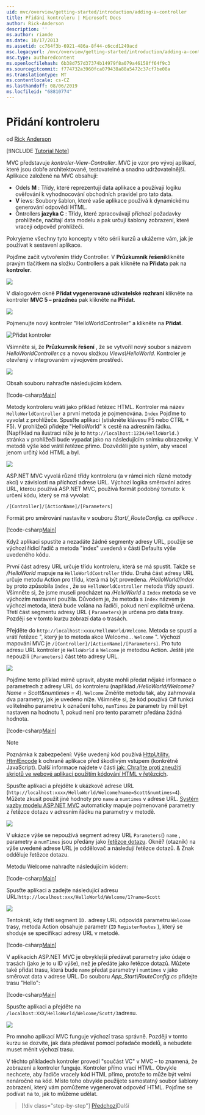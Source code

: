 ```yaml
---
uid: mvc/overview/getting-started/introduction/adding-a-controller
title: Přidání kontroleru | Microsoft Docs
author: Rick-Anderson
description: ''
ms.author: riande
ms.date: 10/17/2013
ms.assetid: cc764f3b-6921-486a-8f44-c6ccd1249acd
msc.legacyurl: /mvc/overview/getting-started/introduction/adding-a-controller
msc.type: authoredcontent
ms.openlocfilehash: 6b38d757d37374b14979f8a079a46158ff64f9c3
ms.sourcegitcommit: f774732a3960fca079438a88a5472c37cf7be08a
ms.translationtype: MT
ms.contentlocale: cs-CZ
ms.lasthandoff: 08/06/2019
ms.locfileid: "68810774"
---
```

# <a name="adding-a-controller"></a>Přidání kontroleru

od [Rick Anderson]((https://twitter.com/RickAndMSFT))

[!INCLUDE [Tutorial Note](sample/code-location.md)]

MVC představuje *kontroler-View-Controller*. MVC je vzor pro vývoj aplikací, které jsou dobře architektované, testovatelné a snadno udržovatelnější. Aplikace založené na MVC obsahují:

- Odels **M** : Třídy, které reprezentují data aplikace a používají logiku ověřování k vyhodnocování obchodních pravidel pro tato data.
- **V** iews: Soubory šablon, které vaše aplikace používá k dynamickému generování odpovědí HTML.
- Ontrollers **jazyka C** : Třídy, které zpracovávají příchozí požadavky prohlížeče, načítají data modelu a pak určují šablony zobrazení, které vracejí odpověď prohlížeči.

Pokryjeme všechny tyto koncepty v této sérii kurzů a ukážeme vám, jak je používat k sestavení aplikace.

Pojďme začít vytvořením třídy Controller. V **Průzkumník řešení**klikněte pravým tlačítkem na složku Controllers a pak klikněte na **Přidat**a pak na **kontroler**.

![](adding-a-controller/_static/image1.png)

V dialogovém okně **Přidat vygenerované uživatelské rozhraní** klikněte na kontroler **MVC 5 – prázdné**a pak klikněte na **Přidat**.

![](adding-a-controller/_static/image2.png)  

Pojmenujte nový kontroler "HelloWorldController" a klikněte na **Přidat**.

![Přidat kontroler](adding-a-controller/_static/image3.png)

Všimněte si, že **Průzkumník řešení** , že se vytvořil nový soubor s názvem *HelloWorldController.cs* a novou složkou *Views\HelloWorld*. Kontroler je otevřený v integrovaném vývojovém prostředí.

![](adding-a-controller/_static/image4.png)

Obsah souboru nahraďte následujícím kódem.

[!code-csharp[Main](adding-a-controller/samples/sample1.cs)]

Metody kontroleru vrátí jako příklad řetězec HTML. Kontroler má název `HelloWorldController` a první metoda je pojmenována. `Index` Pojďme to vyvolat z prohlížeče. Spusťte aplikaci (stiskněte klávesu F5 nebo CTRL + F5). V prohlížeči přidejte &quot;HelloWorld&quot; k cestě na adresním řádku. (Například na ilustraci níže je to `http://localhost:1234/HelloWorld.`) stránka v prohlížeči bude vypadat jako na následujícím snímku obrazovky. V metodě výše kód vrátil řetězec přímo. Dozvěděli jste systém, aby vracel jenom určitý kód HTML a byl.

![](adding-a-controller/_static/image5.png)

ASP.NET MVC vyvolá různé třídy kontroleru (a v rámci nich různé metody akcí) v závislosti na příchozí adrese URL. Výchozí logika směrování adres URL, kterou používá ASP.NET MVC, používá formát podobný tomuto: k určení kódu, který se má vyvolat:

`/[Controller]/[ActionName]/[Parameters]`

Formát pro směrování nastavíte v souboru *Start/\_RouteConfig. cs aplikace* .

[!code-csharp[Main](adding-a-controller/samples/sample2.cs?highlight=7-8)]

Když aplikaci spustíte a nezadáte žádné segmenty adresy URL, použije se výchozí řídicí řadič a metoda "index" uvedená v části Defaults výše uvedeného kódu.

První část adresy URL určuje třídu kontroleru, která se má spustit. Takže se */HelloWorld* mapuje na `HelloWorldController` třídu. Druhá část adresy URL určuje metodu Action pro třídu, která má být provedena. */HelloWorld/index* by proto způsobila `Index` , že se `HelloWorldController` metoda třídy spustí. Všimněte si, že jsme museli procházet na */HelloWorld* a `Index` metoda se ve výchozím nastavení použila. Důvodem je, že metoda s `Index` názvem je výchozí metoda, která bude volána na řadiči, pokud není explicitně určena. Třetí část segmentu adresy URL ( `Parameters`) je určena pro data trasy. Později se v tomto kurzu zobrazí data o trasách.

Přejděte do `http://localhost:xxxx/HelloWorld/Welcome`. Metoda se spustí a vrátí řetězec &quot;, který je to metoda akce Welcome... `Welcome` &quot;. Výchozí mapování MVC je `/[Controller]/[ActionName]/[Parameters]`. Pro tuto adresu URL kontroler je `HelloWorld` a `Welcome` je metodou Action. Ještě jste nepoužili `[Parameters]` část této adresy URL.

![](adding-a-controller/_static/image6.png)

Pojďme tento příklad mírně upravit, abyste mohli předat nějaké informace o parametrech z adresy URL do kontroleru (například */HelloWorld/Welcome? Name = Scott&amp;numtimes = 4*). `Welcome` Změňte metodu tak, aby zahrnovala dva parametry, jak je uvedeno níže. Všimněte si, že kód používá C# funkci volitelného parametru k označení toho, `numTimes` že parametr by měl být nastaven na hodnotu 1, pokud není pro tento parametr předána žádná hodnota.

[!code-csharp[Main](adding-a-controller/samples/sample3.cs)]

> [!NOTE]
> Poznámka k zabezpečení: Výše uvedený kód používá [HttpUtility. HtmlEncode](https://msdn.microsoft.com/library/ee360286(v=vs.110).aspx) k ochraně aplikace před škodlivým vstupem (konkrétně JavaScript). Další informace najdete v části [jak: Chraňte proti zneužití skriptů ve webové aplikaci použitím kódování HTML v řetězcích](https://msdn.microsoft.com/library/a2a4yykt(v=vs.100).aspx).

 Spusťte aplikaci a přejděte k ukázkové adrese URL (`http://localhost:xxxx/HelloWorld/Welcome?name=Scott&numtimes=4`). Můžete zkusit použít jiné hodnoty pro `name` a `numtimes` v adrese URL. [Systém vazby modelu ASP.NET MVC](http://odetocode.com/Blogs/scott/archive/2009/04/27/6-tips-for-asp-net-mvc-model-binding.aspx) automaticky mapuje pojmenované parametry z řetězce dotazu v adresním řádku na parametry v metodě.

![](adding-a-controller/_static/image7.png)

V ukázce výše se nepoužívá segment adresy URL `Parameters`() `name` , parametry a `numTimes` jsou předány jako [řetězce dotazu](http://en.wikipedia.org/wiki/Query_string). Okně? (otazník) na výše uvedené adrese URL je oddělovač a následují řetězce dotazů. &amp; Znak odděluje řetězce dotazu.

Metodu Welcome nahraďte následujícím kódem:

[!code-csharp[Main](adding-a-controller/samples/sample4.cs)]

Spusťte aplikaci a zadejte následující adresu URL:`http://localhost:xxx/HelloWorld/Welcome/1?name=Scott`

![](adding-a-controller/_static/image8.png)

Tentokrát, kdy třetí segment `ID.` adresy URL odpovídá parametru `Welcome` trasy, metoda Action obsahuje parametr (`ID` `RegisterRoutes` ), který se shoduje se specifikací adresy URL v metodě.

[!code-csharp[Main](adding-a-controller/samples/sample5.cs?highlight=7)]

V aplikacích ASP.NET MVC je obvyklejší předávat parametry jako údaje o trasách (jako je to u ID výše), než je předáte jako řetězce dotazů. Můžete také přidat trasu, která bude `name` předat parametry i `numtimes` v jako směrovat data v adrese URL. Do souboru *App\_Start\RouteConfig.cs* přidejte trasu "Hello":

[!code-csharp[Main](adding-a-controller/samples/sample6.cs?highlight=13-16)]

Spusťte aplikaci a přejděte na `/localhost:XXX/HelloWorld/Welcome/Scott/3`adresu.

![](adding-a-controller/_static/image9.png)

Pro mnoho aplikací MVC funguje výchozí trasa správně. Později v tomto kurzu se dozvíte, jak data předávat pomocí pořadače modelů, a nebudete muset měnit výchozí trasu.

V těchto příkladech kontroler provedl &quot;součást VC&quot; v MVC – to znamená, že zobrazení a kontroler funguje. Kontroler přímo vrací HTML. Obvykle nechcete, aby řadiče vracely kód HTML přímo, protože to může být velmi nenáročné na kód. Místo toho obvykle použijete samostatný soubor šablony zobrazení, který vám pomůžeme vygenerovat odpověď HTML. Pojďme se podívat na to, jak to můžeme udělat.

> [!div class="step-by-step"]
> [Předchozí](getting-started.md)Další
> [](adding-a-view.md)
